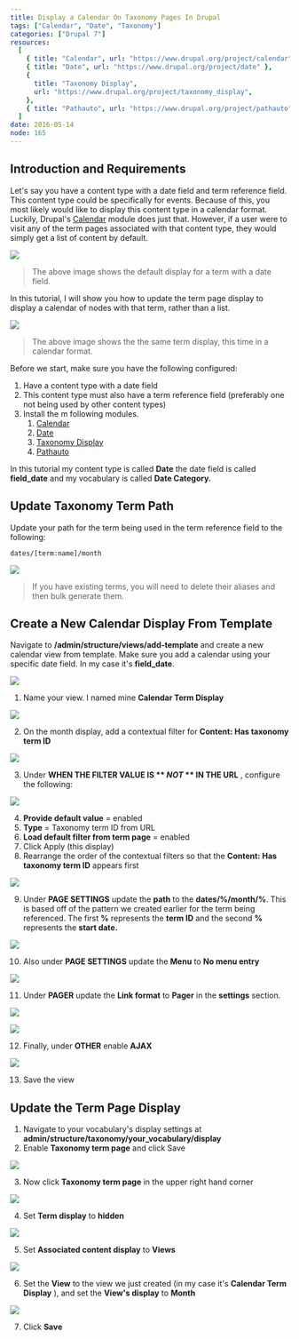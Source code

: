 ```yaml
---
title: Display a Calendar On Taxonomy Pages In Drupal
tags: ["Calendar", "Date", "Taxonomy"]
categories: ["Drupal 7"]
resources:
  [
    { title: "Calendar", url: "https://www.drupal.org/project/calendar" },
    { title: "Date", url: "https://www.drupal.org/project/date" },
    {
      title: "Taxonomy Display",
      url: "https://www.drupal.org/project/taxonomy_display",
    },
    { title: "Pathauto", url: "https://www.drupal.org/project/pathauto" },
  ]
date: 2016-05-14
node: 165
---
```


## Introduction and Requirements

Let's say you have a content type with a date field and term reference field. This content type could be specifically for events. Because of this, you most likely would like to display this content type in a calendar format. Luckily, Drupal's [Calendar](https://www.drupal.org/project/calendar) module does just that. However, if a user were to visit any of the term pages associated with that content type, they would simply get a list of content by default.

![](/assets/images/posts/display-calendar-taxonomy-pages-drupal/fin-1.png)

> The above image shows the default display for a term with a date field.

In this tutorial, I will show you how to update the term page display to display a calendar of nodes with that term, rather than a list.

![](/assets/images/posts/display-calendar-taxonomy-pages-drupal/fin-2.png)

> The above image shows the the same term display, this time in a calendar format.

Before we start, make sure you have the following configured:

1. Have a content type with a date field
2. This content type must also have a term reference field (preferably one not being used by other content types)
3. Install the m following modules.
   1. [Calendar](http://www.drupal.org/project/calendar)
   1. [Date](https://www.drupal.org/project/date)
   1. [Taxonomy Display](https://www.drupal.org/project/taxonomy_display)
   1. [Pathauto](https://www.drupal.org/project/pathauto)

In this tutorial my content type is called **Date** the date field is called **field_date** and my vocabulary is called **Date Category.**

## Update Taxonomy Term Path

Update your path for the term being used in the term reference field to the following:

    dates/[term:name]/month

![](/assets/images/posts/display-calendar-taxonomy-pages-drupal/2.1.png)

> If you have existing terms, you will need to delete their aliases and then bulk generate them.

## Create a New Calendar Display From Template

Navigate to **/admin/structure/views/add-template** and create a new calendar view from template. Make sure you add a calendar using your specific date field. In my case it's **field_date**.

![](/assets/images/posts/display-calendar-taxonomy-pages-drupal/3.1.png)

1. Name your view. I named mine **Calendar Term Display**

![](/assets/images/posts/display-calendar-taxonomy-pages-drupal/3.2.png)

2. On the month display, add a contextual filter for **Content: Has taxonomy term ID**

![](/assets/images/posts/display-calendar-taxonomy-pages-drupal/3.3.png)

3. Under **WHEN THE FILTER VALUE IS ** _NOT_ ** IN THE URL** , configure the following:

![](/assets/images/posts/display-calendar-taxonomy-pages-drupal/3.4.png)

4. **Provide default value** = enabled
5. **Type** = Taxonomy term ID from URL
6. **Load default filter from term page** = enabled
7. Click Apply (this display)
8. Rearrange the order of the contextual filters so that the **Content: Has taxonomy term ID** appears first​

![](/assets/images/posts/display-calendar-taxonomy-pages-drupal/3.6.png)

9. Under **PAGE SETTINGS** update the **path** to the **dates/%/month/%**. This is based off of the pattern we created earlier for the term being referenced. The first **%** represents the **term ID** and the second **%** represents the **start date.**

![](/assets/images/posts/display-calendar-taxonomy-pages-drupal/3.7.png)

10. Also under **PAGE SETTINGS** update the **Menu** to **No menu entry**

![](/assets/images/posts/display-calendar-taxonomy-pages-drupal/1.png)

11. Under **PAGER** update the **Link format** to **Pager** in the **settings** section.

![](/assets/images/posts/display-calendar-taxonomy-pages-drupal/2.png)

![](/assets/images/posts/display-calendar-taxonomy-pages-drupal/3.png)

12. Finally, under **OTHER** enable **AJAX**

![](/assets/images/posts/display-calendar-taxonomy-pages-drupal/4.png)

13. Save the view

## Update the Term Page Display

1. Navigate to your vocabulary's display settings at **admin/structure/taxonomy/your_vocabulary/display**
2. Enable **Taxonomy term page** and click Save

![](/assets/images/posts/display-calendar-taxonomy-pages-drupal/4.1.png)

3. Now click **Taxonomy term page** in the upper right hand corner

![](/assets/images/posts/display-calendar-taxonomy-pages-drupal/4.2.png)

4. Set **Term display** to **hidden**

![](/assets/images/posts/display-calendar-taxonomy-pages-drupal/4.3.png)

5. Set **Associated content display** to **Views**

![](/assets/images/posts/display-calendar-taxonomy-pages-drupal/4.4.png)

6. Set the **View** to the view we just created (in my case it's **Calendar Term Display** ), and set the **View's display** to **Month**

![](/assets/images/posts/display-calendar-taxonomy-pages-drupal/4.5.png)

7. Click **Save**
